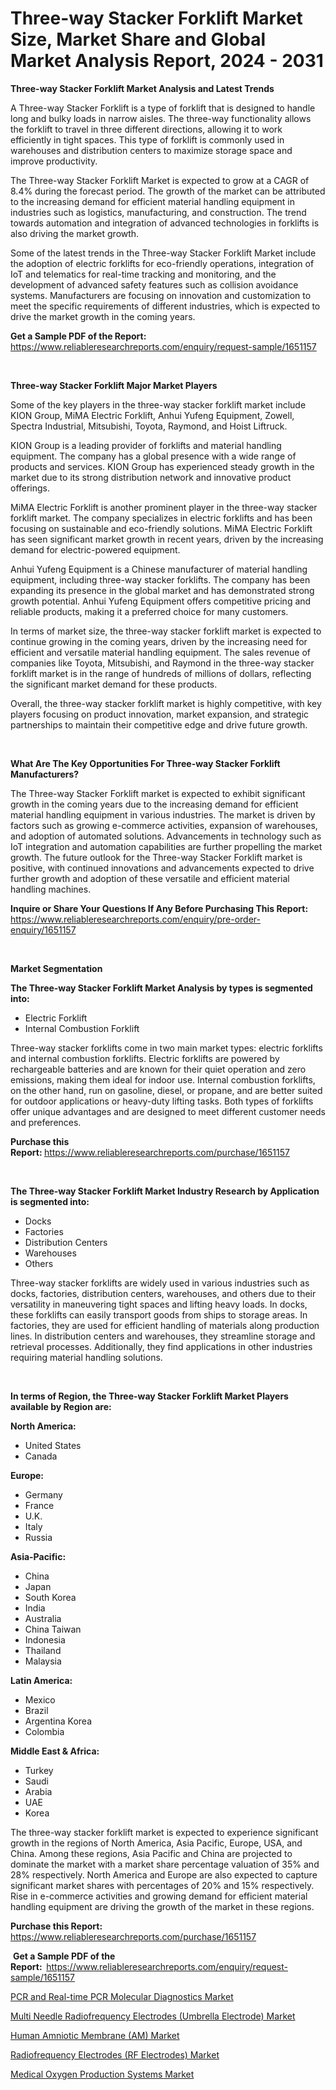 <p><h1>Three-way Stacker Forklift Market Size, Market Share and Global Market Analysis Report, 2024 - 2031</h1></p><p><strong>Three-way Stacker Forklift Market Analysis and Latest Trends</strong></p>
<p><p>A Three-way Stacker Forklift is a type of forklift that is designed to handle long and bulky loads in narrow aisles. The three-way functionality allows the forklift to travel in three different directions, allowing it to work efficiently in tight spaces. This type of forklift is commonly used in warehouses and distribution centers to maximize storage space and improve productivity.</p><p>The Three-way Stacker Forklift Market is expected to grow at a CAGR of 8.4% during the forecast period. The growth of the market can be attributed to the increasing demand for efficient material handling equipment in industries such as logistics, manufacturing, and construction. The trend towards automation and integration of advanced technologies in forklifts is also driving the market growth.</p><p>Some of the latest trends in the Three-way Stacker Forklift Market include the adoption of electric forklifts for eco-friendly operations, integration of IoT and telematics for real-time tracking and monitoring, and the development of advanced safety features such as collision avoidance systems. Manufacturers are focusing on innovation and customization to meet the specific requirements of different industries, which is expected to drive the market growth in the coming years.</p></p>
<p><strong>Get a Sample PDF of the Report:&nbsp;</strong> <a href="https://www.reliableresearchreports.com/enquiry/request-sample/1651157">https://www.reliableresearchreports.com/enquiry/request-sample/1651157</a></p>
<p>&nbsp;</p>
<p><strong>Three-way Stacker Forklift Major Market Players</strong></p>
<p><p>Some of the key players in the three-way stacker forklift market include KION Group, MiMA Electric Forklift, Anhui Yufeng Equipment, Zowell, Spectra Industrial, Mitsubishi, Toyota, Raymond, and Hoist Liftruck.</p><p>KION Group is a leading provider of forklifts and material handling equipment. The company has a global presence with a wide range of products and services. KION Group has experienced steady growth in the market due to its strong distribution network and innovative product offerings.</p><p>MiMA Electric Forklift is another prominent player in the three-way stacker forklift market. The company specializes in electric forklifts and has been focusing on sustainable and eco-friendly solutions. MiMA Electric Forklift has seen significant market growth in recent years, driven by the increasing demand for electric-powered equipment.</p><p>Anhui Yufeng Equipment is a Chinese manufacturer of material handling equipment, including three-way stacker forklifts. The company has been expanding its presence in the global market and has demonstrated strong growth potential. Anhui Yufeng Equipment offers competitive pricing and reliable products, making it a preferred choice for many customers.</p><p>In terms of market size, the three-way stacker forklift market is expected to continue growing in the coming years, driven by the increasing need for efficient and versatile material handling equipment. The sales revenue of companies like Toyota, Mitsubishi, and Raymond in the three-way stacker forklift market is in the range of hundreds of millions of dollars, reflecting the significant market demand for these products.</p><p>Overall, the three-way stacker forklift market is highly competitive, with key players focusing on product innovation, market expansion, and strategic partnerships to maintain their competitive edge and drive future growth.</p></p>
<p>&nbsp;</p>
<p><strong>What Are The Key Opportunities For Three-way Stacker Forklift Manufacturers?</strong></p>
<p><p>The Three-way Stacker Forklift market is expected to exhibit significant growth in the coming years due to the increasing demand for efficient material handling equipment in various industries. The market is driven by factors such as growing e-commerce activities, expansion of warehouses, and adoption of automated solutions. Advancements in technology such as IoT integration and automation capabilities are further propelling the market growth. The future outlook for the Three-way Stacker Forklift market is positive, with continued innovations and advancements expected to drive further growth and adoption of these versatile and efficient material handling machines.</p></p>
<p><strong>Inquire or Share Your Questions If Any Before Purchasing This Report:</strong> <a href="https://www.reliableresearchreports.com/enquiry/pre-order-enquiry/1651157">https://www.reliableresearchreports.com/enquiry/pre-order-enquiry/1651157</a></p>
<p>&nbsp;</p>
<p><strong>Market Segmentation</strong></p>
<p><strong>The Three-way Stacker Forklift Market Analysis by types is segmented into:</strong></p>
<p><ul><li>Electric Forklift</li><li>Internal Combustion Forklift</li></ul></p>
<p><p>Three-way stacker forklifts come in two main market types: electric forklifts and internal combustion forklifts. Electric forklifts are powered by rechargeable batteries and are known for their quiet operation and zero emissions, making them ideal for indoor use. Internal combustion forklifts, on the other hand, run on gasoline, diesel, or propane, and are better suited for outdoor applications or heavy-duty lifting tasks. Both types of forklifts offer unique advantages and are designed to meet different customer needs and preferences.</p></p>
<p><strong>Purchase this Report:&nbsp;</strong><a href="https://www.reliableresearchreports.com/purchase/1651157">https://www.reliableresearchreports.com/purchase/1651157</a></p>
<p>&nbsp;</p>
<p><strong>The Three-way Stacker Forklift Market Industry Research by Application is segmented into:</strong></p>
<p><ul><li>Docks</li><li>Factories</li><li>Distribution Centers</li><li>Warehouses</li><li>Others</li></ul></p>
<p><p>Three-way stacker forklifts are widely used in various industries such as docks, factories, distribution centers, warehouses, and others due to their versatility in maneuvering tight spaces and lifting heavy loads. In docks, these forklifts can easily transport goods from ships to storage areas. In factories, they are used for efficient handling of materials along production lines. In distribution centers and warehouses, they streamline storage and retrieval processes. Additionally, they find applications in other industries requiring material handling solutions.</p></p>
<p>&nbsp;</p>
<p><strong>In terms of Region, the Three-way Stacker Forklift Market Players available by Region are:</strong></p>
<p>
    <p> <strong> North America: </strong>
        <ul>
            <li>United States</li>
            <li>Canada</li>
        </ul>
        </p> 
    <p> <strong> Europe: </strong>
        <ul>
            <li>Germany</li>
            <li>France</li>
            <li>U.K.</li>
            <li>Italy</li>
            <li>Russia</li>
        </ul>
        </p> 
    <p> <strong> Asia-Pacific: </strong>
        <ul>
            <li>China</li>
            <li>Japan</li>
            <li>South Korea</li>
            <li>India</li>
            <li>Australia</li>
            <li>China Taiwan</li>
            <li>Indonesia</li>
            <li>Thailand</li>
            <li>Malaysia</li>
        </ul>
        </p> 
    <p> <strong> Latin America: </strong>
        <ul>
            <li>Mexico</li>
            <li>Brazil</li>
            <li>Argentina Korea</li>
            <li>Colombia</li>
        </ul>
        </p> 
    <p> <strong> Middle East & Africa: </strong>
        <ul>
            <li>Turkey</li>
            <li>Saudi</li>
            <li>Arabia</li>
            <li>UAE</li>
            <li>Korea</li>
        </ul>
    </p>
    </p>
<p><p>The three-way stacker forklift market is expected to experience significant growth in the regions of North America, Asia Pacific, Europe, USA, and China. Among these regions, Asia Pacific and China are projected to dominate the market with a market share percentage valuation of 35% and 28% respectively. North America and Europe are also expected to capture significant market shares with percentages of 20% and 15% respectively. Rise in e-commerce activities and growing demand for efficient material handling equipment are driving the growth of the market in these regions.</p></p>
<p><strong>Purchase this Report: </strong><a href="https://www.reliableresearchreports.com/purchase/1651157">https://www.reliableresearchreports.com/purchase/1651157</a></p>
<p>&nbsp;<strong>Get a Sample PDF of the Report:&nbsp;&nbsp;</strong><a href="https://www.reliableresearchreports.com/enquiry/request-sample/1651157">https://www.reliableresearchreports.com/enquiry/request-sample/1651157</a></p>
<p><strong></strong></p>
<p><p><a href="https://medium.com/p/f23c00ace8ac/edit">PCR and Real-time PCR Molecular Diagnostics Market</a></p><p><a href="https://medium.com/@christinascott1938/multi-needle-radiofrequency-electrodes-umbrella-electrode-market-report-reveals-the-latest-trends-ea9f7eb47be7">Multi Needle Radiofrequency Electrodes (Umbrella Electrode) Market</a></p><p><a href="https://medium.com/@bobbyrobinson56/human-amniotic-membrane-am-market-insights-into-market-cagr-market-trends-and-growth-aae36e35f753">Human Amniotic Membrane (AM) Market</a></p><p><a href="https://medium.com/@christinascott1938/radiofrequency-electrodes-rf-electrodes-market-insights-into-market-cagr-market-trends-and-15f16d661ef3">Radiofrequency Electrodes (RF Electrodes) Market</a></p><p><a href="https://medium.com/@bobbyrobinson56/medical-oxygen-production-systems-market-outlook-industry-overview-and-forecast-2024-to-2031-19ead32a7646">Medical Oxygen Production Systems Market</a></p></p>